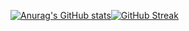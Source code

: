 [![Anurag's GitHub stats](https://github-readme-stats.vercel.app/api?username=dekapro9x&theme=radical&show_icons=true)](https://github.com/anuraghazra/github-readme-stats)[![GitHub Streak](https://github-readme-streak-stats.herokuapp.com/?user=dekapro9x)](https://git.io/streak-stats)
